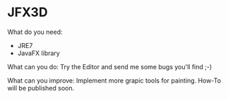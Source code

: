 JFX3D
=====
What do you need:
- JRE7
- JavaFX library


What can you do:
Try the Editor and send me some bugs you'll find ;-)

What can you improve:
Implement more grapic tools for painting. How-To will be published soon.
